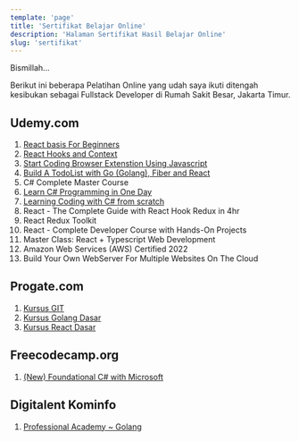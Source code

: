 ```yaml
---
template: 'page'
title: 'Sertifikat Belajar Online'
description: 'Halaman Sertifikat Hasil Belajar Online'
slug: 'sertifikat'
---
```


Bismillah...

Berikut ini beberapa Pelatihan Online yang udah saya ikuti ditengah kesibukan sebagai Fullstack Developer di Rumah Sakit Besar, Jakarta Timur.

## Udemy.com

1. [React basis For Beginners](http://ude.my/UC-06d4760b-0edc-456e-9bfe-f288da4733e6)
2. [React Hooks and Context](http://ude.my/UC-c4c6622c-a8a9-434f-91fd-f7f1ab32794d)
3. [Start Coding Browser Extenstion Using Javascript](http://ude.my/UC-02938034-bf65-4a86-ab22-28fd861c2444)
4. [Build A TodoList with Go (Golang), Fiber and React](http://ude.my/UC-0ce720ce-2dcf-49dd-b73c-231369f7776f)
5. C# Complete Master Course
6. [Learn C# Programming in One Day](http://ude.my/UC-e88c91b2-610b-40ce-845f-9d38a8f61bb2/)
7. [Learning Coding with C# from scratch](http://ude.my/UC-5b667566-a5a3-4ba4-8060-9050a20b9303)
8. React - The Complete Guide with React Hook Redux in 4hr
9. React Redux Toolkit
10. React - Complete Developer Course with Hands-On Projects
11. Master Class: React + Typescript Web Development
12. Amazon Web Services (AWS) Certified 2022
13. Build Your Own WebServer For Multiple Websites On The Cloud

## Progate.com

1. [Kursus GIT](https://progate.com/course_certificate/afebde4arfbmeq)
2. [Kursus Golang Dasar](https://progate.com/course_certificate/eacf2b15rgg0xl)
3. [Kursus React Dasar](https://progate.com/course_certificate/39097860rghz03)

## Freecodecamp.org

1. [(New) Foundational C# with Microsoft](https://freecodecamp.org/certification/mdestafadilah/foundational-c-sharp-with-microsoft)

## Digitalent Kominfo

1. [Professional Academy ~ Golang](https://digitalent.kominfo.go.id/cek-sertifikat?registrasi=152308829101-277)
